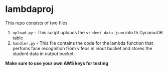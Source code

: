 # lambdaproj

This repo consists of two files

1. `upload.py` - This script uploads the `student_data.json` into th DynamoDB table
2. `handler.py` - This file contains the code for the lambda function that perfoms face recognition from vifeos in inout bucket and stores the student data in  output bucket

<b>Make sure to use your own AWS keys for testing</b>
